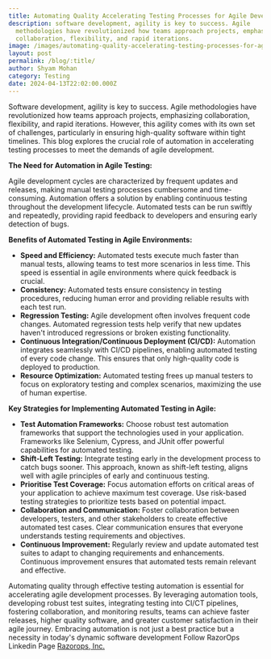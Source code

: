 ```yaml
---
title: Automating Quality Accelerating Testing Processes for Agile Development
description: software development, agility is key to success. Agile
  methodologies have revolutionized how teams approach projects, emphasizing
  collaboration, flexibility, and rapid iterations.
image: /images/automating-quality-accelerating-testing-processes-for-agile-development.png.webp
layout: post
permalink: /blog/:title/
author: Shyam Mohan
category: Testing
date: 2024-04-13T22:02:00.000Z
---
```


Software development, agility is key to success. Agile methodologies have revolutionized how teams approach projects, emphasizing collaboration, flexibility, and rapid iterations. However, this agility comes with its own set of challenges, particularly in ensuring high-quality software within tight timelines. This blog explores the crucial role of automation in accelerating testing processes to meet the demands of agile development.

**The Need for Automation in Agile Testing:**

Agile development cycles are characterized by frequent updates and releases, making manual testing processes cumbersome and time-consuming. Automation offers a solution by enabling continuous testing throughout the development lifecycle. Automated tests can be run swiftly and repeatedly, providing rapid feedback to developers and ensuring early detection of bugs.

**Benefits of Automated Testing in Agile Environments:**

* **Speed and Efficiency:**  Automated tests execute much faster than manual tests, allowing teams to test more scenarios in less time. This speed is essential in agile environments where quick feedback is crucial.
* **Consistency:** Automated tests ensure consistency in testing procedures, reducing human error and providing reliable results with each test run.
* **Regression Testing:** Agile development often involves frequent code changes. Automated regression tests help verify that new updates haven't introduced regressions or broken existing functionality.
* **Continuous Integration/Continuous Deployment (CI/CD):**  Automation integrates seamlessly with CI/CD pipelines, enabling automated testing of every code change. This ensures that only high-quality code is deployed to production.
* **Resource Optimization:** Automated testing frees up manual testers to focus on exploratory testing and complex scenarios, maximizing the use of human expertise.

**Key Strategies for Implementing Automated Testing in Agile:**

* **Test Automation Frameworks:**  Choose robust test automation frameworks that support the technologies used in your application. Frameworks like Selenium, Cypress, and JUnit offer powerful capabilities for automated testing.
* **Shift-Left Testing:**  Integrate testing early in the development process to catch bugs sooner. This approach, known as shift-left testing, aligns well with agile principles of early and continuous testing.
* **Prioritise Test Coverage:**  Focus automation efforts on critical areas of your application to achieve maximum test coverage. Use risk-based testing strategies to prioritize tests based on potential impact.
* **Collaboration and Communication:** Foster collaboration between developers, testers, and other stakeholders to create effective automated test cases. Clear communication ensures that everyone understands testing requirements and objectives.
* **Continuous Improvement:** Regularly review and update automated test suites to adapt to changing requirements and enhancements. Continuous improvement ensures that automated tests remain relevant and effective.

Automating quality through effective testing automation is essential for accelerating agile development processes. By leveraging automation tools, developing robust test suites, integrating testing into CI/CT pipelines, fostering collaboration, and monitoring results, teams can achieve faster releases, higher quality software, and greater customer satisfaction in their agile journey. Embracing automation is not just a best practice but a necessity in today's dynamic software development Follow RazorOps Linkedin Page  [Razorops, Inc.](https://www.linkedin.com/company/razorops)
